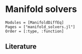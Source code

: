 # Manifold solvers


```@autodocs
Modules = [ManifoldDiffEq]
Pages = ["manifold_solvers.jl"]
Order = [:type, :function]
```

## Literature
